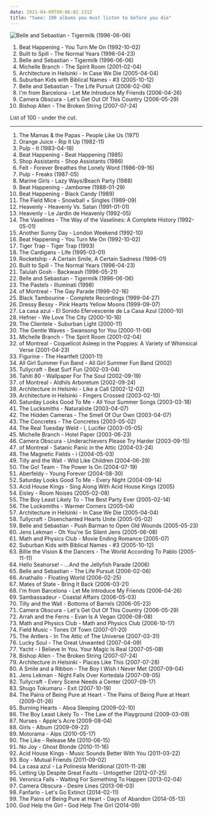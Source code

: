 ```yaml
---
date: 2021-04-09T08:06:02.231Z
title: "twee: 100 albums you must listen to before you die"
---
```

![Belle and Sebastian - Tigermilk (1996-06-06)](http://coverartarchive.org/release/dbd2e4d7-ad8f-3b53-9184-9c1554fb3b09/18848392355-500.jpg "Belle and Sebastian - Tigermilk (1996-06-06)")
<ol class="albums">
<li data-cover="https://img.discogs.com/wAr6toEEYT0qF7z4gA_5fJCfbbE=/fit-in/600x599/filters:strip_icc():format(jpeg):mode_rgb():quality(90)/discogs-images/R-1037781-1365254938-4133.jpeg.jpg" data-tags="twee, indie pop, twee pop, 90s" role="button">Beat Happening - You Turn Me On (1992-10-02)</li>
<li data-cover="http://coverartarchive.org/release/87cb736e-5baa-4579-a72d-70b63f6c1af0/13341297015-500.jpg" data-tags="indie, twee" role="button">Built to Spill - The Normal Years (1996-04-23)</li>
<li data-cover="http://coverartarchive.org/release/dbd2e4d7-ad8f-3b53-9184-9c1554fb3b09/18848392355-500.jpg" data-tags="indie, indie pop" role="button">Belle and Sebastian - Tigermilk (1996-06-06)</li>
<li data-cover="https://img.discogs.com/qluFsA4fgZRPvOytX-r3Ivxkb6s=/fit-in/600x588/filters:strip_icc():format(jpeg):mode_rgb():quality(90)/discogs-images/R-369069-1448544399-9507.jpeg.jpg" data-tags="pop" role="button">Michelle Branch - The Spirit Room (2001-02-04)</li>
<li data-cover="https://img.discogs.com/dvj5OpSy9aqWBgTg6DzCum06chU=/fit-in/280x243/filters:strip_icc():format(jpeg):mode_rgb():quality(90)/discogs-images/R-747219-1242292656.jpeg.jpg" data-tags="indie pop" role="button">Architecture in Helsinki - In Case We Die (2005-04-04)</li>
<li data-cover="https://img.discogs.com/Lrw3AIZ9l1S4GVSSwePVq2suQeU=/fit-in/300x300/filters:strip_icc():format(jpeg):mode_rgb():quality(90)/discogs-images/R-541078-1157643473.jpeg.jpg" data-tags="indie pop, indie, twee" role="button">Suburban Kids with Biblical Names - #3 (2005-10-12)</li>
<li data-cover="http://coverartarchive.org/release/71b19909-8463-422b-abad-5718d37888b9/3112709631-500.jpg" data-tags="indie, indie pop" role="button">Belle and Sebastian - The Life Pursuit (2006-02-06)</li>
<li data-cover="https://img.discogs.com/k0hr64G-d7eA6WlD7l0CC6xedeA=/fit-in/594x594/filters:strip_icc():format(jpeg):mode_rgb():quality(90)/discogs-images/R-793834-1159431566.jpeg.jpg" data-tags="indie pop" role="button">I'm from Barcelona - Let Me Introduce My Friends (2006-04-26)</li>
<li data-cover="http://coverartarchive.org/release/5297f60a-d4b7-4fab-9135-8807c86f757a/3727301446-500.jpg" data-tags="indie pop" role="button">Camera Obscura - Let's Get Out Of This Country (2006-05-29)</li>
<li data-cover="http://coverartarchive.org/release/60e5c45c-0776-449f-94aa-dc24805a7ce5/4710441619-500.jpg" data-tags="00s" role="button">Bishop Allen - The Broken String (2007-07-24)</li>
</ol>
List of 100 - under the cut.
<!-- more -->

_________________

<ol class="albums">
<li data-cover="https://img.discogs.com/R6Ub9CjaqXS2z11Ul9tkip_x4HY=/fit-in/600x591/filters:strip_icc():format(jpeg):mode_rgb():quality(90)/discogs-images/R-11365663-1576187986-1225.mpo.jpg" data-tags="oldies" role="button">
The Mamas & the Papas - People Like Us (1971)
</li>
<li data-cover="http://coverartarchive.org/release/8291ba95-6f0d-4506-8460-cafdd422e2d7/23432787455-500.jpg" data-tags="80s, post-punk" role="button">
Orange Juice - Rip It Up (1982-11)
</li>
<li data-cover="https://img.discogs.com/fFAYSBUiqnABoLJuX35Xzj5h8jM=/fit-in/600x598/filters:strip_icc():format(jpeg):mode_rgb():quality(90)/discogs-images/R-8741-1223662639.jpeg.jpg" data-tags="indie pop, twee" role="button">
Pulp - It (1983-04-18)
</li>
<li data-cover="http://coverartarchive.org/release/6c01d660-0718-3d5d-a377-1d454a3094d5/26099412011-500.jpg" data-tags="twee pop, 80s, k records" role="button">
Beat Happening - Beat Happening (1985)
</li>
<li data-cover="https://img.discogs.com/dvRvkEQ_hJIrgAvP6ifD665J5tc=/fit-in/600x598/filters:strip_icc():format(jpeg):mode_rgb():quality(90)/discogs-images/R-576493-1434063129-2092.jpeg.jpg" data-tags="twee" role="button">
Shop Assistants - Shop Assistants (1986)
</li>
<li data-cover="https://img.discogs.com/rg-wDyLYNUhrEAk4RZ7UPZ2ktKM=/fit-in/600x594/filters:strip_icc():format(jpeg):mode_rgb():quality(90)/discogs-images/R-5552789-1525912626-9293.jpeg.jpg" data-tags="80s, twee, jangle pop" role="button">
Felt - Forever Breathes the Lonely Word (1986-09-16)
</li>
<li data-cover="https://img.discogs.com/4hWONDDoT_2XOHooj__PrCTkui8=/fit-in/600x599/filters:strip_icc():format(jpeg):mode_rgb():quality(90)/discogs-images/R-313069-1223654037.jpeg.jpg" data-tags="post-punk" role="button">
Pulp - Freaks (1987-05)
</li>
<li data-cover="https://img.discogs.com/mWZnRhvi40K0WhvI7M8hEjz3bO0=/fit-in/600x600/filters:strip_icc():format(jpeg):mode_rgb():quality(90)/discogs-images/R-852393-1165449394.jpeg.jpg" data-tags="twee" role="button">
Marine Girls - Lazy Ways/Beach Party (1988)
</li>
<li data-cover="https://img.discogs.com/lVZBDBtapdLbuuij6W4M1IG8WhU=/fit-in/600x600/filters:strip_icc():format(jpeg):mode_rgb():quality(90)/discogs-images/R-743551-1154282997.jpeg.jpg" data-tags="80s, indie, lo-fi" role="button">
Beat Happening - Jamboree (1988-01-29)
</li>
<li data-cover="https://img.discogs.com/pyxcD5ynzD5dHUATUpmMWOUd-Ik=/fit-in/600x605/filters:strip_icc():format(jpeg):mode_rgb():quality(90)/discogs-images/R-828337-1436412840-8579.jpeg.jpg" data-tags="80s, twee pop" role="button">
Beat Happening - Black Candy (1989)
</li>
<li data-cover="http://coverartarchive.org/release/5b5f812e-700c-4ee4-b84c-3dcd92653449/21486226271-500.jpg" data-tags="jangle-pop" role="button">
The Field Mice - Snowball + Singles (1989-09)
</li>
<li data-cover="http://coverartarchive.org/release/18f71bd3-f4b9-4197-aa11-be5bc72626f9/28266226984-500.jpg" data-tags="twee, twee pop, sarah records" role="button">
Heavenly - Heavenly Vs. Satan (1991-01-01)
</li>
<li data-cover="http://coverartarchive.org/release/ade0fdac-3d6d-413b-a4b8-c9465329a472/25362502618-500.jpg" data-tags="indie" role="button">
Heavenly - Le Jardin de Heavenly (1992-05)
</li>
<li data-cover="http://coverartarchive.org/release/d16fceb3-9852-41d3-b9be-8d50fd110ae7/15842770700-500.jpg" data-tags="twee, scotland is for lovers" role="button">
The Vaselines - The Way of the Vaselines: A Complete History (1992-05-01)
</li>
<li data-cover="https://img.discogs.com/8BqI5gS6j9HI9_JQg2J_oNPnMf0=/fit-in/600x536/filters:strip_icc():format(jpeg):mode_rgb():quality(90)/discogs-images/R-397460-1555711599-4547.jpeg.jpg" data-tags="indie pop, twee pop" role="button">
Another Sunny Day - London Weekend (1992-10)
</li>
<li data-cover="https://img.discogs.com/wAr6toEEYT0qF7z4gA_5fJCfbbE=/fit-in/600x599/filters:strip_icc():format(jpeg):mode_rgb():quality(90)/discogs-images/R-1037781-1365254938-4133.jpeg.jpg" data-tags="twee, indie pop, twee pop, 90s" role="button">
Beat Happening - You Turn Me On (1992-10-02)
</li>
<li data-cover="http://coverartarchive.org/release/12bc4e56-2c0e-4bc4-81b4-ca2526b3ffd1/25345139916-500.jpg" data-tags="indie pop, twee" role="button">
Tiger Trap - Tiger Trap (1993)
</li>
<li data-cover="https://img.discogs.com/3Ip2WpTvqgKioWh8kLgmTkD-11w=/fit-in/380x600/filters:strip_icc():format(jpeg):mode_rgb():quality(90)/discogs-images/R-4202129-1358508446-4720.jpeg.jpg" data-tags="pop" role="button">
The Cardigans - Life (1995-03-01)
</li>
<li data-cover="https://img.discogs.com/WYe5wGgBvoepUH3f0LRqPr5h6hI=/fit-in/500x500/filters:strip_icc():format(jpeg):mode_rgb():quality(90)/discogs-images/R-492529-1149520573.jpeg.jpg" data-tags="indie, indie pop, twee pop, shoegaze, noise pop" role="button">
Rocketship - A Certain Smile, A Certain Sadness (1996-01)
</li>
<li data-cover="http://coverartarchive.org/release/87cb736e-5baa-4579-a72d-70b63f6c1af0/13341297015-500.jpg" data-tags="indie, twee" role="button">
Built to Spill - The Normal Years (1996-04-23)
</li>
<li data-cover="http://coverartarchive.org/release/f23ee563-2aea-4a17-b3d9-fdbdac6b8763/25373898857-500.jpg" data-tags="twee, twee pop" role="button">
Talulah Gosh - Backwash (1996-05-21)
</li>
<li data-cover="http://coverartarchive.org/release/dbd2e4d7-ad8f-3b53-9184-9c1554fb3b09/18848392355-500.jpg" data-tags="indie, indie pop" role="button">
Belle and Sebastian - Tigermilk (1996-06-06)
</li>
<li data-cover="http://coverartarchive.org/release/d53bb652-f400-3d52-ac42-f3e7545e2e17/5695523802-500.jpg" data-tags="electronica, twee, 90s" role="button">
The Pastels - Illuminati (1998)
</li>
<li data-cover="http://coverartarchive.org/release/ec296c98-a954-4ae2-9e50-40ec6753c6c3/28727949293-500.jpg" data-tags="indie pop, indie rock" role="button">
of Montreal - The Gay Parade (1999-02-16)
</li>
<li data-cover="http://coverartarchive.org/release/eeab25ca-5a8e-4fc7-bb2f-2af24b562fe1/1269078836-500.jpg" data-tags="noise pop" role="button">
Black Tambourine - Complete Recordings (1999-04-27)
</li>
<li data-cover="http://coverartarchive.org/release/a1db4482-c059-4160-aa59-ce07dfb46ac8/2261986729-500.jpg" data-tags="indie, indie pop, 90s, kevin spacey, albums 1999" role="button">
Dressy Bessy - Pink Hearts Yellow Moons (1999-09-07)
</li>
<li data-cover="http://coverartarchive.org/release/6d36e02a-6d3e-454e-8cd9-89a2df1b3d49/14485836426-500.jpg" data-tags="spanish, indie-pop" role="button">
La casa azul - El Sonido Efervescente de La Casa Azul (2000-10)
</li>
<li data-cover="https://img.discogs.com/7O2Vjey0AMPcocbf5D0g3X-2e0A=/fit-in/299x300/filters:strip_icc():format(jpeg):mode_rgb():quality(90)/discogs-images/R-2058996-1307180256.jpeg.jpg" data-tags="indie pop" role="button">
Hefner - We Love The City (2000-10-16)
</li>
<li data-cover="https://img.discogs.com/pu8pqrZ1a3jJyGDhZffkLyhm1D0=/fit-in/300x300/filters:strip_icc():format(jpeg):mode_rgb():quality(90)/discogs-images/R-382009-1133656860.jpeg.jpg" data-tags="indie pop" role="button">
The Clientele - Suburban Light (2000-11)
</li>
<li data-cover="https://img.discogs.com/iHqPds0uJ0E3Fu0x1Aa1ZHKQ7B4=/fit-in/599x600/filters:strip_icc():format(jpeg):mode_rgb():quality(90)/discogs-images/R-390698-1290899693.jpeg.jpg" data-tags="folk" role="button">
The Gentle Waves - Swansong for You (2000-11-06)
</li>
<li data-cover="https://img.discogs.com/qluFsA4fgZRPvOytX-r3Ivxkb6s=/fit-in/600x588/filters:strip_icc():format(jpeg):mode_rgb():quality(90)/discogs-images/R-369069-1448544399-9507.jpeg.jpg" data-tags="pop" role="button">
Michelle Branch - The Spirit Room (2001-02-04)
</li>
<li data-cover="https://img.discogs.com/AzTSdKYkzoaR0gzcasMHRRDwJuY=/fit-in/336x335/filters:strip_icc():format(jpeg):mode_rgb():quality(90)/discogs-images/R-1135623-1202783105.jpeg.jpg" data-tags="indie pop" role="button">
of Montreal - Coquelicot Asleep in the Poppies: A Variety of Whimsical Verse (2001-04-23)
</li>
<li data-cover="https://img.discogs.com/CQzrGWqq_6HnYjpZPFMjcchHaYo=/fit-in/600x538/filters:strip_icc():format(jpeg):mode_rgb():quality(90)/discogs-images/R-111672-1245660141.jpeg.jpg" data-tags="indietronica, electronic, pop" role="button">
Figurine - The Heartfelt (2001-11)
</li>
<li data-cover="http://coverartarchive.org/release/0b031f12-b7c1-4eb1-9fdc-1ce747d3f044/4710627776-500.jpg" data-tags="indie, twee pop, summer" role="button">
All Girl Summer Fun Band - All Girl Summer Fun Band (2002)
</li>
<li data-cover="https://img.discogs.com/mCQF-yHcLJ3b0N0UklUQ5ej6DyM=/fit-in/450x453/filters:strip_icc():format(jpeg):mode_rgb():quality(90)/discogs-images/R-1187262-1199355455.gif.jpg" data-tags="indie pop, twee" role="button">
Tullycraft - Beat Surf Fun (2002-03-04)
</li>
<li data-cover="https://img.discogs.com/wJR05WoknYFTK0ULbCWEd_UrEsI=/fit-in/600x592/filters:strip_icc():format(jpeg):mode_rgb():quality(90)/discogs-images/R-602757-1137256458.jpeg.jpg" data-tags="indie pop" role="button">
Tahiti 80 - Wallpaper For The Soul (2002-09-19)
</li>
<li data-cover="https://img.discogs.com/28415784b9210344a4a62ec6cd31adb2d01b3637/images/spacer.gif" data-tags="indie pop" role="button">
of Montreal - Aldhils Arboretum (2002-09-24)
</li>
<li data-cover="http://coverartarchive.org/release/5aaa214f-cd08-4e6e-ac55-9363aefe23be/26507104136-500.jpg" data-tags="electronic, indie, twee, innocence, youth, recent, hi-fi, paredes de coura 2007" role="button">
Architecture in Helsinki - Like a Call (2002-12-02)
</li>
<li data-cover="https://img.discogs.com/QYUgzc0NWWaj53sjcqkxnd5E18k=/fit-in/600x531/filters:strip_icc():format(jpeg):mode_rgb():quality(90)/discogs-images/R-353661-1581862939-2865.jpeg.jpg" data-tags="indie pop, indie" role="button">
Architecture in Helsinki - Fingers Crossed (2003-02-10)
</li>
<li data-cover="http://coverartarchive.org/release/b3127c5c-a489-4194-babf-3e76b152b271/28891676202-500.jpg" data-tags="indie pop, twee" role="button">
Saturday Looks Good To Me - All Your Summer Songs (2003-03-18)
</li>
<li data-cover="https://img.discogs.com/0f36ac86c54fe502a205affaefeae52f092904f2/images/spacer.gif" data-tags="indie pop" role="button">
The Lucksmiths - Naturaliste (2003-04-07)
</li>
<li data-cover="https://img.discogs.com/6e-ZUvxVmT63QEJprIDyh-Pb62Y=/fit-in/600x589/filters:strip_icc():format(jpeg):mode_rgb():quality(90)/discogs-images/R-407361-1257093630.jpeg.jpg" data-tags="indie pop, indie" role="button">
The Hidden Cameras - The Smell Of Our Own (2003-04-07)
</li>
<li data-cover="https://img.discogs.com/JG_x2H9jOeZNUhx8S_2zunh0yg4=/fit-in/300x300/filters:strip_icc():format(jpeg):mode_rgb():quality(90)/discogs-images/R-409223-1109569656.jpg.jpg" data-tags="swedish, 00s, indie, rock" role="button">
The Concretes - The Concretes (2003-05-02)
</li>
<li data-cover="http://coverartarchive.org/release/2442b53d-e56e-4b5c-919f-4cf72dbc6fa8/26335395967-500.jpg" data-tags="00s" role="button">
The Real Tuesday Weld - I, Lucifer (2003-05-05)
</li>
<li data-cover="http://coverartarchive.org/release/a77c88f4-5ef8-4f58-86e9-ef817b37b050/4450922779-500.jpg" data-tags="pop" role="button">
Michelle Branch - Hotel Paper (2003-06-23)
</li>
<li data-cover="http://coverartarchive.org/release/132e4ef7-8abb-4e41-8019-6d9057f0a440/7941565478-500.jpg" data-tags="indie pop" role="button">
Camera Obscura - Underachievers Please Try Harder (2003-09-15)
</li>
<li data-cover="https://img.discogs.com/SIEPK12-sJoyarzaCcPXxxjKyAQ=/fit-in/600x590/filters:strip_icc():format(jpeg):mode_rgb():quality(90)/discogs-images/R-12870299-1543555386-7478.jpeg.jpg" data-tags="indie pop, indie" role="button">
of Montreal - Satanic Panic in the Attic (2004-03-24)
</li>
<li data-cover="http://coverartarchive.org/release/256bbffa-7d0a-3665-8e5d-3eebc20568c4/5165604938-500.jpg" data-tags="00s, indie" role="button">
The Magnetic Fields - i (2004-05-03)
</li>
<li data-cover="http://coverartarchive.org/release/d541d517-61c1-4eb3-8f93-649f79f36673/24180116197-500.jpg" data-tags="indie" role="button">
Tilly and the Wall - Wild Like Children (2004-06-29)
</li>
<li data-cover="http://coverartarchive.org/release/0157f43f-c3c2-4a03-b883-4d3117969137/2751910750-500.jpg" data-tags="twee" role="button">
The Go! Team - The Power Is On (2004-07-19)
</li>
<li data-cover="http://coverartarchive.org/release/b4d25605-3b43-4fe3-90e6-3b3a492b2421/11156278391-500.jpg" data-tags="twee, happy, chamber music, cheerful, gentle, playful, sweet, 2000s, summery, bright, lively, effervescent, sparkling, innocent, laid-back/ mellow, my goodies, bobjebus16 owns this, indie i own" role="button">
Aberfeldy - Young Forever (2004-08-30)
</li>
<li data-cover="https://img.discogs.com/btRp2YznA7QF_9Z576LqzmNocSY=/fit-in/600x600/filters:strip_icc():format(jpeg):mode_rgb():quality(90)/discogs-images/R-442593-1448241064-5247.jpeg.jpg" data-tags="indie pop, twee, happy, boy-girl, pretty indiepop" role="button">
Saturday Looks Good To Me - Every Night (2004-09-14)
</li>
<li data-cover="http://coverartarchive.org/release/a061a57a-9057-48cb-a24d-e32ba1ef680f/1503563272-500.jpg" data-tags="indie, swedish" role="button">
Acid House Kings - Sing Along With Acid House Kings (2005)
</li>
<li data-cover="http://coverartarchive.org/release/4186b65f-c36d-4dac-82d3-221d3f8c7925/17754966442-500.jpg" data-tags="indie pop" role="button">
Eisley - Room Noises (2005-02-08)
</li>
<li data-cover="http://coverartarchive.org/release/9bd752d0-2b57-3395-8164-b75abc8e2e42/12608703957-500.jpg" data-tags="indie" role="button">
The Boy Least Likely To - The Best Party Ever (2005-02-14)
</li>
<li data-cover="https://img.discogs.com/9D_pK4RBRwiEFaLMluQmSQpL7-I=/fit-in/456x467/filters:strip_icc():format(jpeg):mode_rgb():quality(90)/discogs-images/R-627922-1157486961.jpeg.jpg" data-tags="indie pop" role="button">
The Lucksmiths - Warmer Corners (2005-04)
</li>
<li data-cover="https://img.discogs.com/dvj5OpSy9aqWBgTg6DzCum06chU=/fit-in/280x243/filters:strip_icc():format(jpeg):mode_rgb():quality(90)/discogs-images/R-747219-1242292656.jpeg.jpg" data-tags="indie pop" role="button">
Architecture in Helsinki - In Case We Die (2005-04-04)
</li>
<li data-cover="https://img.discogs.com/ZDX916pETE67HT99H03-Xo7Rda4=/fit-in/600x596/filters:strip_icc():format(jpeg):mode_rgb():quality(90)/discogs-images/R-1187515-1492970987-5411.jpeg.jpg" data-tags="indie pop, twee, twee pop" role="button">
Tullycraft - Disenchanted Hearts Unite (2005-05-02)
</li>
<li data-cover="https://via.placeholder.com/450" data-tags="indie pop, indie, 00s" role="button">
Belle and Sebastian - Push Barman to Open Old Wounds (2005-05-23)
</li>
<li data-cover="http://coverartarchive.org/release/a2d9edb0-6131-4ca6-a574-0afafbcdfa48/23890573975-500.jpg" data-tags="indie, pop, swedish, rock" role="button">
Jens Lekman - Oh You're So Silent Jens (2005-06-08)
</li>
<li data-cover="https://img.discogs.com/-3ll23Lussh5OYmUmUx-aQj_tUg=/fit-in/500x500/filters:strip_icc():format(jpeg):mode_rgb():quality(90)/discogs-images/R-708932-1150370529.jpeg.jpg" data-tags="rock, alternative, seattle, twee, dramatic, northwest, dry, heartfelt, huggable, catpop, great ep, hey album youre so fucking cute, mss new albums" role="button">
Math and Physics Club - Movie Ending Romance (2005-07)
</li>
<li data-cover="https://img.discogs.com/Lrw3AIZ9l1S4GVSSwePVq2suQeU=/fit-in/300x300/filters:strip_icc():format(jpeg):mode_rgb():quality(90)/discogs-images/R-541078-1157643473.jpeg.jpg" data-tags="indie pop, indie, twee" role="button">
Suburban Kids with Biblical Names - #3 (2005-10-12)
</li>
<li data-cover="https://img.discogs.com/buGXwQK_MKmzHXLIzJ3CgDMARso=/fit-in/406x408/filters:strip_icc():format(jpeg):mode_rgb():quality(90)/discogs-images/R-7967750-1452612631-2657.jpeg.jpg" data-tags="swedish, sweden" role="button">
Billie the Vision & the Dancers - The World According To Pablo (2005-11-11)
</li>
<li data-cover="https://via.placeholder.com/450" data-tags="pop, twee, cute, art, album covers i like" role="button">
Hello Seahorse! - ...And the Jellyfish Parade (2006)
</li>
<li data-cover="http://coverartarchive.org/release/71b19909-8463-422b-abad-5718d37888b9/3112709631-500.jpg" data-tags="indie, indie pop" role="button">
Belle and Sebastian - The Life Pursuit (2006-02-06)
</li>
<li data-cover="http://coverartarchive.org/release/6e45a5ef-e2eb-4c4c-9c88-44cca007f224/26591053555-500.jpg" data-tags="indie rock" role="button">
Anathallo - Floating World (2006-02-25)
</li>
<li data-cover="http://coverartarchive.org/release/4f549a4c-c26b-47b5-8332-931d09702735/16222047558-500.jpg" data-tags="indie pop" role="button">
Mates of State - Bring It Back (2006-03-21)
</li>
<li data-cover="https://img.discogs.com/k0hr64G-d7eA6WlD7l0CC6xedeA=/fit-in/594x594/filters:strip_icc():format(jpeg):mode_rgb():quality(90)/discogs-images/R-793834-1159431566.jpeg.jpg" data-tags="indie pop" role="button">
I'm from Barcelona - Let Me Introduce My Friends (2006-04-26)
</li>
<li data-cover="https://img.discogs.com/il9yk6Sr2fFN0SmZXJJBan559jE=/fit-in/300x300/filters:strip_icc():format(jpeg):mode_rgb():quality(90)/discogs-images/R-927501-1173741612.jpeg.jpg" data-tags="indie pop, amn 2006" role="button">
Sambassadeur - Coastal Affairs (2006-05-03)
</li>
<li data-cover="https://img.discogs.com/GR0TpSZ6YmqJNXvDRAvtR4avu_Q=/fit-in/500x500/filters:strip_icc():format(jpeg):mode_rgb():quality(90)/discogs-images/R-3295143-1324410145.jpeg.jpg" data-tags="indie pop" role="button">
Tilly and the Wall - Bottoms of Barrels (2006-05-23)
</li>
<li data-cover="http://coverartarchive.org/release/5297f60a-d4b7-4fab-9135-8807c86f757a/3727301446-500.jpg" data-tags="indie pop" role="button">
Camera Obscura - Let's Get Out Of This Country (2006-05-29)
</li>
<li data-cover="https://img.discogs.com/6KUjeFZ2_xDcC2U08XbvsEG5pBU=/fit-in/225x225/filters:strip_icc():format(jpeg):mode_rgb():quality(90)/discogs-images/R-4401517-1363904341-7013.jpeg.jpg" data-tags="folk, indie pop, twee, female vocalist, not sure" role="button">
Arrah and the Ferns - Evan Is A Vegan (2006-08-08)
</li>
<li data-cover="https://img.discogs.com/8hIpTe1SbU7w973r5w69GZ7N1bM=/fit-in/400x365/filters:strip_icc():format(jpeg):mode_rgb():quality(90)/discogs-images/R-1504562-1225460490.jpeg.jpg" data-tags="indie pop, twee pop" role="button">
Math and Physics Club - Math and Physics Club (2006-10-17)
</li>
<li data-cover="https://img.discogs.com/M0wfyxL6AnCk1nDWSUm3dM3QKjE=/fit-in/500x500/filters:strip_icc():format(jpeg):mode_rgb():quality(90)/discogs-images/R-1601409-1297541339.jpeg.jpg" data-tags="indie" role="button">
Field Music - Tones Of Town (2007-01-20)
</li>
<li data-cover="http://coverartarchive.org/release/881ededb-4f7b-342d-91c9-940073a0360b/12248888345-500.jpg" data-tags="indie, indie rock, indie folk, the antlers" role="button">
The Antlers - In The Attic of The Universe (2007-03-31)
</li>
<li data-cover="https://img.discogs.com/C1TpnFj39xAaKB_g83OYJOtG7Ng=/fit-in/400x400/filters:strip_icc():format(jpeg):mode_rgb():quality(90)/discogs-images/R-1160918-1197129146.jpeg.jpg" data-tags="indie pop" role="button">
Lucky Soul - The Great Unwanted (2007-04-09)
</li>
<li data-cover="http://coverartarchive.org/release/844d1ec3-c832-42e2-b31d-050550ed4306/19742736025-500.jpg" data-tags="twee, electro pop" role="button">
Yacht - I Believe In You. Your Magic Is Real (2007-05-08)
</li>
<li data-cover="http://coverartarchive.org/release/60e5c45c-0776-449f-94aa-dc24805a7ce5/4710441619-500.jpg" data-tags="00s" role="button">
Bishop Allen - The Broken String (2007-07-24)
</li>
<li data-cover="http://coverartarchive.org/release/3962f99b-8d61-469a-b6d0-b4f1ca14f668/19552680044-500.jpg" data-tags="indie pop" role="button">
Architecture in Helsinki - Places Like This (2007-07-28)
</li>
<li data-cover="http://coverartarchive.org/release/b1472875-f39b-4849-963f-952fe96803da/25949141275-500.jpg" data-tags="twee" role="button">
A Smile and a Ribbon - The Boy I Wish I Never Met (2007-09-04)
</li>
<li data-cover="http://coverartarchive.org/release/4bae6b93-7d34-4abe-984f-61487858e8fa/4890223091-500.jpg" data-tags="indie pop, indie" role="button">
Jens Lekman - Night Falls Over Kortedala (2007-09-05)
</li>
<li data-cover="https://img.discogs.com/8_Cyby4TS-Fa0Lnb-w5u8fT2HyM=/fit-in/490x490/filters:strip_icc():format(jpeg):mode_rgb():quality(90)/discogs-images/R-1161118-1204301739.jpeg.jpg" data-tags="indie pop" role="button">
Tullycraft - Every Scene Needs a Center (2007-09-17)
</li>
<li data-cover="https://img.discogs.com/54qWLcwP9FForIDuDdu02Lcrw6Y=/fit-in/500x445/filters:strip_icc():format(jpeg):mode_rgb():quality(90)/discogs-images/R-1407331-1217045468.jpeg.jpg" data-tags="folk, folk pop" role="button">
Shugo Tokumaru - Exit (2007-10-19)
</li>
<li data-cover="http://coverartarchive.org/release/38e2459b-dfe9-4a7b-b116-7c87ae7e5ba7/7203358215-500.jpg" data-tags="shoegaze" role="button">
The Pains of Being Pure at Heart - The Pains of Being Pure at Heart (2009-01-26)
</li>
<li data-cover="http://coverartarchive.org/release/78377bcc-de21-4db0-b58b-d0e8d2aafb14/16303077078-500.jpg" data-tags="indie, indie pop, indie rock, twee, finnish, shelflife" role="button">
Burning Hearts - Aboa Sleeping (2009-02-10)
</li>
<li data-cover="http://coverartarchive.org/release/a1022d7b-9e43-40ea-8576-8b88b3ffabdb/20302670719-500.jpg" data-tags="indie pop" role="button">
The Boy Least Likely To - The Law of the Playground (2009-03-09)
</li>
<li data-cover="https://img.discogs.com/5vSn29jUQ2gUk8KaYbYclHJ8ArU=/fit-in/597x599/filters:strip_icc():format(jpeg):mode_rgb():quality(90)/discogs-images/R-1921210-1433173506-6537.jpeg.jpg" data-tags="experimental" role="button">
Nurses - Apple's Acre (2009-08-04)
</li>
<li data-cover="http://coverartarchive.org/release/456df949-af50-4eaa-9249-dcf608fec488/2362768859-500.jpg" data-tags="indie" role="button">
Girls - Album (2009-09-22)
</li>
<li data-cover="http://coverartarchive.org/release/aac74ae4-155f-49de-9f81-dd5e4c23c9d3/6960434823-500.jpg" data-tags="post-punk, indie rock" role="button">
Motorama - Alps (2010-05-17)
</li>
<li data-cover="https://img.discogs.com/AC-t9PpYzBfOGsKVISGPq-rEPoo=/fit-in/600x609/filters:strip_icc():format(jpeg):mode_rgb():quality(90)/discogs-images/R-2314367-1552659140-6487.jpeg.jpg" data-tags="indie rock, female vocalists" role="button">
The Like - Release Me (2010-06-15)
</li>
<li data-cover="http://coverartarchive.org/release/f9a91f6c-e2d8-3fbe-9501-64471c4d5493/14602955764-500.jpg" data-tags="shoegaze" role="button">
No Joy - Ghost Blonde (2010-11-16)
</li>
<li data-cover="http://coverartarchive.org/release/b62e8e5d-80e6-33dc-a42e-051b8e31d11c/24509109241-500.jpg" data-tags="chillout, indie, pop, twee, labrador, dream pop, synthpop, rel-mnth:2011:february, under the radar best of 2011" role="button">
Acid House Kings - Music Sounds Better With You (2011-03-22)
</li>
<li data-cover="http://coverartarchive.org/release/0e9a8dbf-56e9-4ccc-921c-0c0795c3960d/8558040928-500.jpg" data-tags="indie, female vocalists" role="button">
Boy - Mutual Friends (2011-09-02)
</li>
<li data-cover="https://img.discogs.com/m52RBwS0XWmnCin9GwowZHB92_M=/fit-in/600x600/filters:strip_icc():format(jpeg):mode_rgb():quality(90)/discogs-images/R-3268808-1419614882-8378.jpeg.jpg" data-tags="disco, indie, pop, indie pop, twee, easy listening, soft rock, adult contemporary, latin, mellow, europop, orchestral pop, hipster, la casa azul, la polinesia meridional" role="button">
La casa azul - La Polinesia Meridional (2011-11-28)
</li>
<li data-cover="http://coverartarchive.org/release/f804cc88-c1e5-4b32-8b76-704e71ecd882/4360324950-500.jpg" data-tags="electronica, 80s, indie pop, indie rock, twee, dance, indiepop, new wave, shoegaze, dreamy, 90s, synth, electro pop, dream pop, electronic pop, dreampop, indie electro, sarah records, m83, nme, synths, c86, nugaze, hazy, dream wave, washed out, telefon tel aviv, new world records, john hughes, radio dept" role="button">
Letting Up Despite Great Faults - Untogether (2012-07-25)
</li>
<li data-cover="http://coverartarchive.org/release/9e2193fc-f8bc-4a48-95d4-9b5d9ad632b5/10425440304-500.jpg" data-tags="indie pop" role="button">
Veronica Falls - Waiting For Something To Happen (2013-02-04)
</li>
<li data-cover="https://img.discogs.com/3ybdq9KcxwhzaklE5AnXvcMlc6M=/fit-in/600x533/filters:strip_icc():format(jpeg):mode_rgb():quality(90)/discogs-images/R-4622528-1507041760-6348.jpeg.jpg" data-tags="indie, indie pop" role="button">
Camera Obscura - Desire Lines (2013-06-03)
</li>
<li data-cover="http://coverartarchive.org/release/45768da7-5e15-48a2-a9ca-1f644816b295/10270257907-500.jpg" data-tags="twee, alternative pop, new world records, blue horizon ventures, 2014 favourite albums" role="button">
Fanfarlo - Let's Go Extinct (2014-02-11)
</li>
<li data-cover="http://coverartarchive.org/release/546e9cc4-daf6-418e-9054-aa3f904383cf/10335232820-500.jpg" data-tags="indie pop, twee" role="button">
The Pains of Being Pure at Heart - Days of Abandon (2014-05-13)
</li>
<li data-cover="http://coverartarchive.org/release/7de91421-cb26-4baf-bd09-5c15105f0e6e/9067940901-500.jpg" data-tags="indie" role="button">
God Help the Girl - God Help The Girl (2014-09)
</li>
</ol>